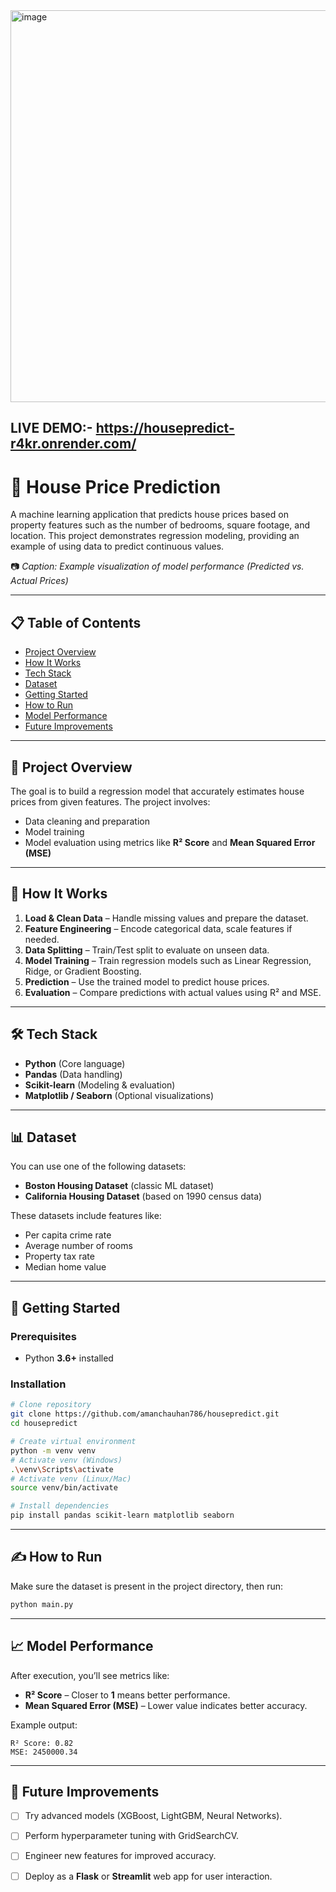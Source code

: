 <img width="1104" height="627" alt="image" src="https://github.com/user-attachments/assets/7f658904-fab0-44d0-a9fc-fadb8386a538" />


LIVE DEMO:- https://housepredict-r4kr.onrender.com/
---

# 🏡 House Price Prediction

A machine learning application that predicts house prices based on property features such as the number of bedrooms, square footage, and location. This project demonstrates regression modeling, providing an example of using data to predict continuous values.

<!--
IMPORTANT: A plot showing the model's predictions vs. actual prices would be a great visualization to add here!
-->

📷 *Caption: Example visualization of model performance (Predicted vs. Actual Prices)*

---

## 📋 Table of Contents

* [Project Overview](#-project-overview)
* [How It Works](#-how-it-works)
* [Tech Stack](#-tech-stack)
* [Dataset](#-dataset)
* [Getting Started](#-getting-started)
* [How to Run](#-how-to-run)
* [Model Performance](#-model-performance)
* [Future Improvements](#-future-improvements)

---

## 🌟 Project Overview

The goal is to build a regression model that accurately estimates house prices from given features. The project involves:

* Data cleaning and preparation
* Model training
* Model evaluation using metrics like **R² Score** and **Mean Squared Error (MSE)**

---

## 🧠 How It Works

1. **Load & Clean Data** – Handle missing values and prepare the dataset.
2. **Feature Engineering** – Encode categorical data, scale features if needed.
3. **Data Splitting** – Train/Test split to evaluate on unseen data.
4. **Model Training** – Train regression models such as Linear Regression, Ridge, or Gradient Boosting.
5. **Prediction** – Use the trained model to predict house prices.
6. **Evaluation** – Compare predictions with actual values using R² and MSE.

---

## 🛠️ Tech Stack

* **Python** (Core language)
* **Pandas** (Data handling)
* **Scikit-learn** (Modeling & evaluation)
* **Matplotlib / Seaborn** (Optional visualizations)

---

## 📊 Dataset

You can use one of the following datasets:

* **Boston Housing Dataset** (classic ML dataset)
* **California Housing Dataset** (based on 1990 census data)

These datasets include features like:

* Per capita crime rate
* Average number of rooms
* Property tax rate
* Median home value

---

## 🚀 Getting Started

### Prerequisites

* Python **3.6+** installed

### Installation

```bash
# Clone repository
git clone https://github.com/amanchauhan786/housepredict.git
cd housepredict

# Create virtual environment
python -m venv venv
# Activate venv (Windows)
.\venv\Scripts\activate
# Activate venv (Linux/Mac)
source venv/bin/activate

# Install dependencies
pip install pandas scikit-learn matplotlib seaborn
```

---

## ✍️ How to Run

Make sure the dataset is present in the project directory, then run:

```bash
python main.py
```

---

## 📈 Model Performance

After execution, you’ll see metrics like:

* **R² Score** – Closer to **1** means better performance.
* **Mean Squared Error (MSE)** – Lower value indicates better accuracy.

Example output:

```
R² Score: 0.82  
MSE: 2450000.34  
```

---

## 🔮 Future Improvements

* [ ] Try advanced models (XGBoost, LightGBM, Neural Networks).
* [ ] Perform hyperparameter tuning with GridSearchCV.
* [ ] Engineer new features for improved accuracy.
* [ ] Deploy as a **Flask** or **Streamlit** web app for user interaction.

